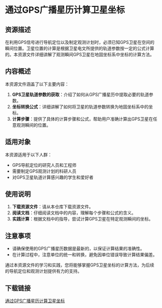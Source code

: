# 通过GPS广播星历计算卫星坐标

## 资源描述

在利用GPS信号进行导航定位以及制定观测计划时，必须已知GPS卫星在空间的瞬间位置。卫星位置的计算是根据卫星电文所提供的轨道参数按一定的公式计算的。本资源文件详细讲解了观测瞬间GPS卫星在地固坐标系中坐标的计算方法。

## 内容概述

本资源文件涵盖了以下主要内容：

1. **GPS卫星轨道参数的获取**：介绍了如何从GPS广播星历中提取必要的轨道参数。
2. **坐标转换公式**：详细讲解了如何将卫星的轨道参数转换为地固坐标系中的坐标。
3. **计算步骤**：提供了具体的计算步骤和公式，帮助用户准确计算出GPS卫星在任意观测瞬间的位置。

## 适用对象

本资源适用于以下人群：

- GPS导航定位的研究人员和工程师
- 需要制定GPS观测计划的科研人员
- 对GPS卫星轨道计算感兴趣的学生和爱好者

## 使用说明

1. **下载资源文件**：请从本仓库下载资源文件。
2. **阅读文档**：仔细阅读文档中的内容，理解每个步骤和公式的含义。
3. **实践计算**：根据文档中的指导，尝试计算GPS卫星在特定观测瞬间的坐标。

## 注意事项

- 请确保使用的GPS广播星历数据是最新的，以保证计算结果的准确性。
- 在计算过程中，注意单位的统一和转换，避免因单位错误导致计算结果偏差。

通过本资源文件的学习和实践，您将能够掌握GPS卫星坐标的计算方法，为后续的导航定位和观测计划提供有力的支持。

## 下载链接

[通过GPS广播星历计算卫星坐标](https://pan.quark.cn/s/8b9d3310e859)